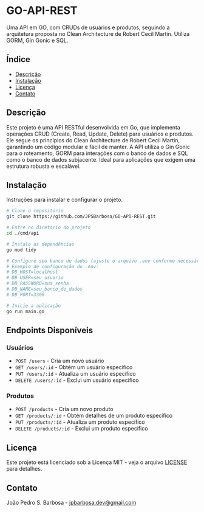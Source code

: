 # GO-API-REST

Uma API em GO, com CRUDs de usuários e produtos, seguindo a arquitetura proposta no Clean Architecture de Robert Cecil Martin. Utiliza GORM, Gin Gonic e SQL.

## Índice

- [Descrição](#descrição)
- [Instalação](#instalação)
- [Licença](#licença)
- [Contato](#contato)

## Descrição

Este projeto é uma API RESTful desenvolvida em Go, que implementa operações CRUD (Create, Read, Update, Delete) para usuários e produtos. Ele segue os princípios do Clean Architecture de Robert Cecil Martin, garantindo um código modular e fácil de manter. A API utiliza o Gin Gonic para o roteamento, GORM para interações com o banco de dados e SQL como o banco de dados subjacente. Ideal para aplicações que exigem uma estrutura robusta e escalável.

## Instalação

Instruções para instalar e configurar o projeto.

```bash
# Clone o repositório
git clone https://github.com/JPSBarbosa/GO-API-REST.git

# Entre no diretório do projeto
cd ./cmd/api

# Instale as dependências
go mod tidy

# Configure seu banco de dados (ajuste o arquivo .env conforme necessário)
# Exemplo de configuração do .env:
# DB_HOST=localhost
# DB_USER=seu_usuario
# DB_PASSWORD=sua_senha
# DB_NAME=seu_banco_de_dados
# DB_PORT=3306

# Inicie a aplicação
go run main.go
```

## Endpoints Disponíveis

### Usuários

- `POST /users` - Cria um novo usuário
- `GET /users/:id` - Obtém um usuário específico
- `PUT /users/:id` - Atualiza um usuário específico
- `DELETE /users/:id` - Exclui um usuário específico

### Produtos

- `POST /products` - Cria um novo produto
- `GET /products/:id` - Obtém detalhes de um produto específico
- `PUT /products/:id` - Atualiza um produto específico
- `DELETE /products/:id` - Exclui um produto específico

## Licença

Este projeto está licenciado sob a Licença MIT - veja o arquivo [LICENSE](LICENSE) para detalhes.

## Contato

João Pedro S. Barbosa - jpbarbosa.dev@gmail.com
